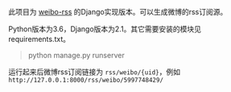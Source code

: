 此项目为 [weibo-rss](https://github.com/zgq354/weibo-rss) 的Django实现版本。可以生成微博的rss订阅源。

Python版本为3.6，Django版本为2.1。其它需要安装的模块见requirements.txt。

> python manage.py runserver

运行起来后微博rss订阅链接为 `rss/weibo/{uid}`，例如 `http://127.0.0.1:8000/rss/weibo/5997748429/`